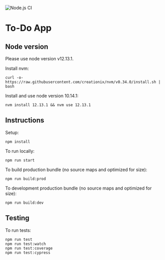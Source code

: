 ![Node.js CI](https://github.com/wnz99/test-todo/workflows/Node.js%20CI/badge.svg)

# To-Do App

## Node version

Please use node version v12.13.1.

Install nvm:

    curl -o- https://raw.githubusercontent.com/creationix/nvm/v0.34.0/install.sh | bash

Install and use node version 10.14.1:

    nvm install 12.13.1 && nvm use 12.13.1

## Instructions

Setup:

    npm install

To run locally:

    npm run start

To build production bundle (no source maps and optimized for size):

    npm run build:prod

To development production bundle (no source maps and optimized for size):

    npm run build:dev

## Testing

To run tests:

    npm run test
    npm run test:watch
    npm run test:coverage
    npm run test:cypress


